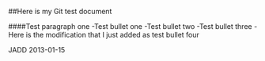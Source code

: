 ##Here is my Git test document

####Test paragraph one
-Test bullet one
-Test bullet two
-Test bullet three
-Here is the modification that I just added as test bullet four

JADD 2013-01-15